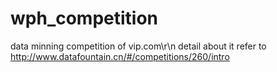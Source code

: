 # wph_competition
data minning competition of vip.com\r\n
detail about it refer to http://www.datafountain.cn/#/competitions/260/intro
